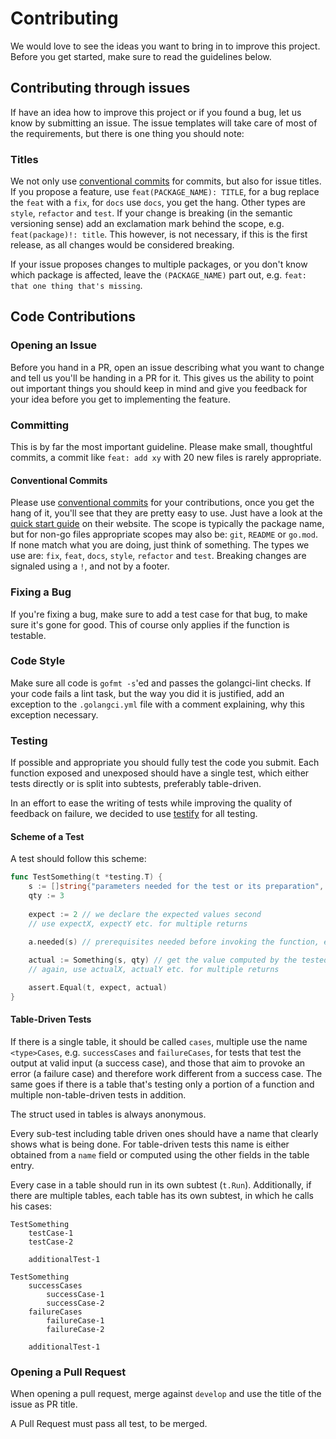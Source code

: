 # Contributing

We would love to see the ideas you want to bring in to improve this project.
Before you get started, make sure to read the guidelines below. 

## Contributing through issues

If have an idea how to improve this project or if you found a bug, let us know by submitting an issue.
The issue templates will take care of most of the requirements, but there is one thing you should note:

### Titles

We not only use [conventional commits](https://www.conventionalcommits.org/en/v1.0.0/) for commits, but also for issue titles.
If you propose a feature, use `feat(PACKAGE_NAME): TITLE`, for a bug replace the `feat` with a `fix`, for `docs` use `docs`, you get the hang.
Other types are `style`, `refactor` and `test`.
If your change is breaking (in the semantic versioning sense) add an exclamation mark behind the scope, e.g. `feat(package)!: title`.
This however, is not necessary, if this is the first release, as all changes would be considered breaking.

If your issue proposes changes to multiple packages, or you don't know which package is affected, leave the `(PACKAGE_NAME)` part out, e.g. `feat: that one thing that's missing`.


## Code Contributions
### Opening an Issue

Before you hand in a PR, open an issue describing what you want to change and tell us you'll be handing in a PR for it.
This gives us the ability to point out important things you should keep in mind and give you feedback for your idea before you get to implementing the feature.

### Committing

This is by far the most important guideline.
Please make small, thoughtful commits, a commit like `feat: add xy` with 20 new files is rarely appropriate.

#### Conventional Commits

Please use [conventional commits](https://www.conventionalcommits.org/en/v1.0.0/) for your contributions, once you get the hang of it, you'll see that they are pretty easy to use.
Just have a look at the [quick start guide](https://www.conventionalcommits.org/en/v1.0.0/#summary) on their website.
The scope is typically the package name, but for non-go files appropriate scopes may also be: `git`, `README` or `go.mod`.
If none match what you are doing, just think of something.
The types we use are: `fix`, `feat`, `docs`, `style`, `refactor` and `test`.
Breaking changes are signaled using a `!`, and not by a footer.

### Fixing a Bug

If you're fixing a bug, make sure to add a test case for that bug, to make sure it's gone for good.
This of course only applies if the function is testable.

### Code Style

Make sure all code is `gofmt -s`'ed and passes the golangci-lint checks.
If your code fails a lint task, but the way you did it is justified, add an exception to the `.golangci.yml` file with a comment explaining, why this exception necessary.

### Testing

If possible and appropriate you should fully test the code you submit.
Each function exposed and unexposed should have a single test, which either tests directly or is split into subtests, preferably table-driven.

In an effort to ease the writing of tests while improving the quality of feedback on failure, we decided to use [testify](https://github.com/stretchr/testify) for all testing.

#### Scheme of a Test

A test should follow this scheme:

```go
func TestSomething(t *testing.T) {
    s := []string{"parameters needed for the test or its preparation", "are declared first"}
    qty := 3
    
    expect := 2 // we declare the expected values second
    // use expectX, expectY etc. for multiple returns

    a.needed(s) // prerequisites needed before invoking the function, e.g. a http mock
    
    actual := Something(s, qty) // get the value computed by the tested function
    // again, use actualX, actualY etc. for multiple returns

    assert.Equal(t, expect, actual)
}
```

#### Table-Driven Tests

If there is a single table, it should be called `cases`, multiple use the name `<type>Cases`, e.g. `successCases` and `failureCases`, for tests that test the output at valid input (a success case), and those that aim to provoke an error (a failure case) and therefore work different from a success case.
The same goes if there is a table that's testing only a portion of a function and multiple non-table-driven tests in addition.

The struct used in tables is always anonymous.

Every sub-test including table driven ones should have a name that clearly shows what is being done.
For table-driven tests this name is either obtained from a `name` field or computed using the other fields in the table entry.

Every case in a table should run in its own subtest (`t.Run`).
Additionally, if there are multiple tables, each table has its own subtest, in which he calls his cases:

```
TestSomething
    testCase-1
    testCase-2

    additionalTest-1
```

```
TestSomething
    successCases
        successCase-1
        successCase-2
    failureCases
        failureCase-1
        failureCase-2

    additionalTest-1
```

### Opening a Pull Request

When opening a pull request, merge against `develop` and use the title of the issue as PR title.

A Pull Request must pass all test, to be merged.

